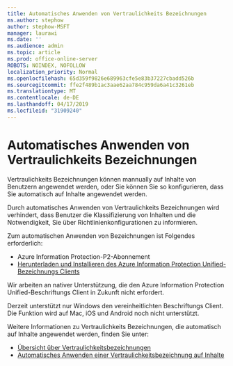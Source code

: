 ```yaml
---
title: Automatisches Anwenden von Vertraulichkeits Bezeichnungen
ms.author: stephow
author: stephow-MSFT
manager: laurawi
ms.date: ''
ms.audience: admin
ms.topic: article
ms.prod: office-online-server
ROBOTS: NOINDEX, NOFOLLOW
localization_priority: Normal
ms.openlocfilehash: 65d359f9826e689963cfe5e83b37227cbadd526b
ms.sourcegitcommit: ffe2f489b1ac3aae62aa784c959da6a41c3261eb
ms.translationtype: MT
ms.contentlocale: de-DE
ms.lasthandoff: 04/17/2019
ms.locfileid: "31909240"
---
```

# <a name="auto-apply-sensitivity-labels"></a>Automatisches Anwenden von Vertraulichkeits Bezeichnungen

Vertraulichkeits Bezeichnungen können mannually auf Inhalte von Benutzern angewendet werden, oder Sie können Sie so konfigurieren, dass Sie automatisch auf Inhalte angewendet werden.

Durch automatisches Anwenden von Vertraulichkeits Bezeichnungen wird verhindert, dass Benutzer die Klassifizierung von Inhalten und die Notwendigkeit, Sie über Richtlinienkonfigurationen zu informieren.

Zum automatischen Anwenden von Bezeichnungen ist Folgendes erforderlich:

- Azure Information Protection-P2-Abonnement
- [Herunterladen und Installieren des Azure Information Protection Unified-Bezeichnungs Clients](https://docs.microsoft.com/en-us/azure/information-protection/rms-client/install-unifiedlabelingclient-app)

Wir arbeiten an nativer Unterstützung, die den Azure Information Protection Unified-Beschriftungs Client in Zukunft nicht erfordert.

Derzeit unterstützt nur Windows den vereinheitlichten Beschriftungs Client.  Die Funktion wird auf Mac, iOS und Android noch nicht unterstützt.

Weitere Informationen zu Vertraulichkeits Bezeichnungen, die automatisch auf Inhalte angewendet werden, finden Sie unter:

- [Übersicht über Vertraulichkeitsbezeichnungen](https://docs.microsoft.com/en-us/office365/securitycompliance/sensitivity-labels)
- [Automatisches Anwenden einer Vertraulichkeitsbezeichnung auf Inhalte](https://docs.microsoft.com/en-us/office365/securitycompliance/apply_sensitivity_label_automatically)